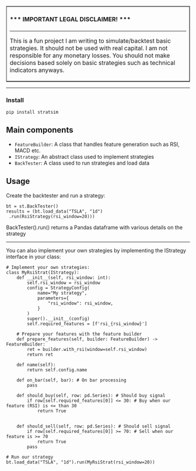 <table border=1 cellpadding=10><tr><td>

#### \*\*\* IMPORTANT LEGAL DISCLAIMER! \*\*\*

---

This is a fun project I am writing to simulate/backtest basic strategies.
It should not be used with real capital. I am not responsible for any
monetary losses. You should not make decisions based solely on basic strategies such as technical indicators anyways.

</td></tr></table>

---
### Install
```angular2html
pip install stratsim
```
## Main components

- `FeatureBuilder`: A class that handles feature generation such as RSI, MACD etc.
- `IStrategy`: An abstract class used to implement strategies
- `BackTester`: A class used to run strategies and load data

## Usage
Create the backtester and run a strategy:
```angular2html
bt = st.BackTester()
results = (bt.load_data("TSLA", "1d")
 .run(RsiStrategy(rsi_window=20)))
```
BackTester().run() returns a Pandas dataframe with various details on the strategy
___
You can also implement your own strategies by implementing the IStrategy interface in your class:
```angular2html
# Implement your own strategies:
class MyRsiStrat(IStrategy):
    def __init__(self, rsi_window: int):
        self.rsi_window = rsi_window
        config = StrategyConfig(
            name="My strategy",
            parameters={
                "rsi_window": rsi_window,
            }
        )
        super().__init__(config)
        self.required_features = [f'rsi_{rsi_window}']

    # Prepare your features with the feature builder
    def prepare_features(self, builder: FeatureBuilder) -> FeatureBuilder:
        ret = builder.with_rsi(window=self.rsi_window)
        return ret

    def name(self):
        return self.config.name

    def on_bar(self, bar): # On bar processing
        pass

    def should_buy(self, row: pd.Series): # Should buy signal
        if row[self.required_features[0]] <= 30: # Buy when our feature (RSI) is <= than 30
            return True


    def should_sell(self, row: pd.Series): # Should sell signal
        if row[self.required_features[0]] >= 70: # Sell when our feature is >= 70
            return True
        pass

# Run our strategy
bt.load_data("TSLA", "1d").run(MyRsiStrat(rsi_window=20))
```


